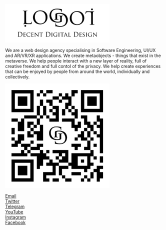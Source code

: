 <img width="333" alt="Logo Banner" src="/images/banner.png" />

We are a web design agency specialising in Software Engineering, UI/UX and AR/VR/XR applications.
We create metaobjects - things that exist in the metaverse.
We help people interact with a new layer of reality, full of creative freedom and full contol of the privacy.
We help create experiences that can be enjoyed by people from around the world, individually and collectively.

<img width="333" alt="QR logo" src="/images/qr.svg" />

[Email](mailto:hi@logoi.dev)  
[Twitter](https://twitter.com/logoidev)  
[Telegram](https://t.me/logoidev)  
[YouTube](https://youtube.com/@logoidev)  
[Instagram](https://www.instagram.com/logoidev)  
[Facebook](https://facebook.com/logoidev)  
